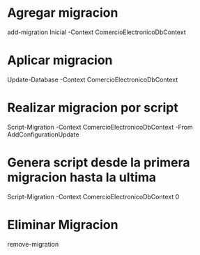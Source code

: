 ﻿# Agregar migracion
add-migration Inicial -Context ComercioElectronicoDbContext

# Aplicar migracion
Update-Database -Context ComercioElectronicoDbContext 

# Realizar migracion por script
Script-Migration -Context ComercioElectronicoDbContext -From AddConfigurationUpdate

# Genera script desde la primera migracion hasta la ultima
Script-Migration -Context ComercioElectronicoDbContext 0

# Eliminar Migracion
remove-migration
